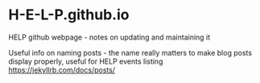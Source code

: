 # H-E-L-P.github.io
HELP github webpage - notes on updating and maintaining it

Useful info on naming posts - the name really matters to make blog posts display properly,  useful for HELP events listing https://jekyllrb.com/docs/posts/
